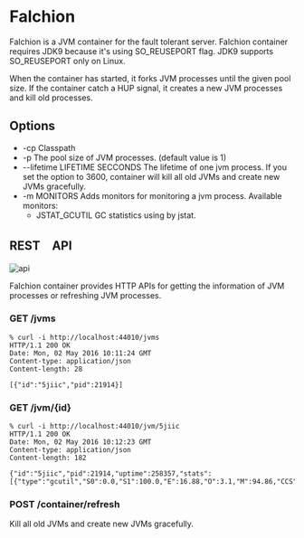 # Falchion

Falchion is a JVM container for the fault tolerant server.
Falchion container requires JDK9 because it's using SO_REUSEPORT flag. JDK9 supports SO_REUSEPORT only on Linux.

When the container has started, it forks JVM processes until the given pool size.
If the container catch a HUP signal, it creates a new JVM processes and kill old processes.

## Options

- -cp  Classpath
- -p   The pool size of JVM processes. (default value is 1)
- --lifetime LIFETIME SECCONDS  The lifetime of one jvm process. If you set the option to 3600, container will kill all old JVMs and create new JVMs gracefully.
- -m MONITORS  Adds monitors for monitoring a jvm process.
  Available monitors:
    - JSTAT_GCUTIL  GC statistics using by jstat.

## REST　API

![api](http://i.imgur.com/iIRC5Ix.png)

Falchion container provides HTTP APIs for getting the information of JVM processes or refreshing JVM processes.

### GET /jvms

```
% curl -i http://localhost:44010/jvms     
HTTP/1.1 200 OK
Date: Mon, 02 May 2016 10:11:24 GMT
Content-type: application/json
Content-length: 28

[{"id":"5jiic","pid":21914}]
```

### GET /jvm/{id}

```
% curl -i http://localhost:44010/jvm/5jiic
HTTP/1.1 200 OK
Date: Mon, 02 May 2016 10:12:23 GMT
Content-type: application/json
Content-length: 182

{"id":"5jiic","pid":21914,"uptime":258357,"stats":[{"type":"gcutil","S0":0.0,"S1":100.0,"E":16.88,"O":3.1,"M":94.86,"CCS":80.13,"YGC":1,"YGCT":0.004,"FGC":0,"FGCT":0.0,"GCT":0.004}]}                                                                                      
```

### POST /container/refresh

Kill all old JVMs and create new JVMs gracefully.

